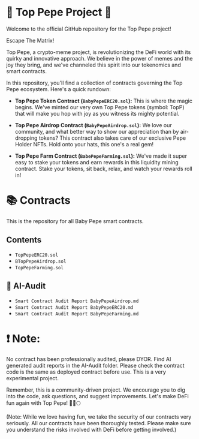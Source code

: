 # 🐸 Top Pepe Project 🚀

Welcome to the official GitHub repository for the Top Pepe project!

Escape The Matrix!

Top Pepe, a crypto-meme project, is revolutionizing the DeFi world with its quirky and innovative approach. We believe in the power of memes and the joy they bring, and we've channeled this spirit into our tokenomics and smart contracts. 

In this repository, you'll find a collection of contracts governing the Top Pepe ecosystem. Here's a quick rundown:

- **Top Pepe Token Contract (`BabyPepeERC20.sol`):** This is where the magic begins. We've minted our very own Top Pepe tokens (symbol: TopP) that will make you hop with joy as you witness its mighty potential.

- **Top Pepe Airdrop Contract (`BabyPepeAirdrop.sol`):** We love our community, and what better way to show our appreciation than by air-dropping tokens? This contract also takes care of our exclusive Pepe Holder NFTs. Hold onto your hats, this one's a real gem!

- **Top Pepe Farm Contract (`BabePepeFarming.sol`):** We've made it super easy to stake your tokens and earn rewards in this liquidity mining contract. Stake your tokens, sit back, relax, and watch your rewards roll in!

# 📚 Contracts
This is the repository for all Baby Pepe smart contracts.

## Contents 
- `TopPepeERC20.sol`
- `BTopPepeAirdrop.sol`
- `TopPepeFarming.sol`

## 🤖 AI-Audit
- `Smart Contract Audit Report BabyPepeAirdrop.md`
- `Smart Contract Audit Report BabyPepeERC20.md`
- `Smart Contract Audit Report BabyPepeFarming.md`

# ❗ Note: 
No contract has been professionally audited, please DYOR. Find AI generated audit reports in the AI-Audit folder. Please check the contract code is the same as deployed contract before use. This is a very experimental project.

Remember, this is a community-driven project. We encourage you to dig into the code, ask questions, and suggest improvements. Let's make DeFi fun again with Top Pepe! 🐸🌌🌕

(Note: While we love having fun, we take the security of our contracts very seriously. All our contracts have been thoroughly tested. Please make sure you understand the risks involved with DeFi before getting involved.)
